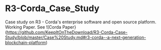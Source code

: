 # R3-Corda_Case_Study
Case study on R3 - Corda's enterprise software and open source platform. Working Paper. See ![Corda Paper}(https://github.com/KeepItOnTheDownload/R3-Corda-Case-Study/blob/master/Case%20Study.md#r3-corda--a-next-generation-blockchain-platform)
